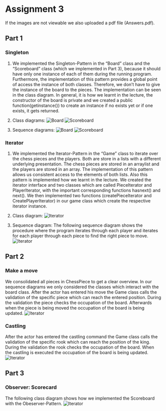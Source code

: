 
# Assignment 3
If the images are not viewable we also uploaded a pdf file (Answers.pdf).
## Part 1
### Singleton

1. We implemented the Singleton-Pattern in the “Board” class and the “Scoreboard” class (which we implemented in Part 3), 
because it should have only one instance of each of them during the running program. 
Furthermore, the implementation of this pattern provides a global point of access the instance of both classes. 
Therefore, we don’t have to give the instance of the board to the pieces. The implementation can be seen in the class diagram. In general, it is how we learnt in the lecture, the constructor of the board is private and we created a public function(getinstance()) to create an instance if no exists yet or if one exists, it gets returned.

2. Class diagrams:
![Board](./img/singleton_classdiagram_board.JPG)
![Scoreboard](./img/singleton_classdiagram_scoreboard.JPG)

3. Sequence diagrams:
![Board](./img/singleton_sequencediagram_board.JPG)
![Scoreboard](./img/singleton_sequencediagram_scoreboard.JPG)

### Iterator

1. We implemented the Iterator-Pattern in the “Game” class to iterate over the chess pieces and the players.
Both are store in a lists with a different underlying presentation. The chess pieces are stored in an arraylist and the players are stored in an array.
The implementation of this pattern allows us consistent access to the elements of both lists.
Also this pattern is implemented how we learnt in the lecture. We created the iterator interface and two classes which are called PieceIterator and PlayerIterator, with the important corresponding functions hasnext() and next(). We then implemented two functions (createPieceIterator and CreatePlayerIterator) in our game class which create the respective iterator instance.

2. Class diagram:
![Iterator](./img/iterator_classdiagram.JPG)

3. Sequence diagram:
The following sequence diagram shows the procedure where the program iterates through each player and iterates for each player through each piece to find the right piece to move.
![Iterator](./img/iterator_sequencediagram.JPG)

## Part 2
### Make a move
We consolidated all pieces in ChessPiece to get a clear overview. In our sequence diagrams we only considered the classes which interact with the board class.
After the actor has entered his move the Game class calls the validation of the specific piece which can reach the entered position. During the validation the piece checks the occupation of the board. Afterwards when the piece is being moved the occupation of the board is being updated.
![Iterator](./img/sequencediagram_makeamove.JPG)

### Castling
After the actor has entered the castling command the Game class calls the validation of the specific rook which can reach the position of the king. During the validation the rook checks the occupation of the board. When the castling is executed the occupation of the board is being updated.
![Iterator](./img/sequencediagram_castling.JPG)

## Part 3
### Observer: Scorecard
The following class diagram shows how we implemented the Scoreboard with the Obeserver-Pattern.
![Iterator](./img/observer_classdiagram_scoreboard.JPG)








